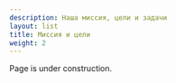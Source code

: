 ```yaml
---
description: Наша миссия, цели и задачи
layout: list
title: Миссия и цели
weight: 2
---
```


Page is under construction.
